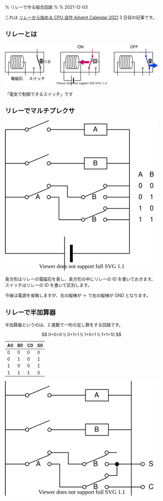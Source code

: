 % リレーで作る組合回路
%
% 2021-12-03

これは [リレーから始める CPU 自作 Advent Calendar 2021](https://adventar.org/calendars/7052) 3 日目の記事です。

## リレーとは

![](./img/relay.dio.svg)

「電気で制御できるスイッチ」です

## リレーでマルチプレクサ

![](./img/MUX.dio.svg)

長方形はリレーの電磁石を表し、長方形の中にリレーの ID を書いておきます。スイッチはリレーの ID を書いて区別します。

今後は電源を省略しますが、左の縦棒が ＋ で右の縦棒が GND となります。

## リレーで半加算器

半加算器というのは、2 進数で一桁の足し算をする回路です。

$$
0+0=0 \\
0+1=1 \\
1+0=1 \\
1+1=10
$$

| A0  | B0  | C0  | S0  |
| --- | --- | --- | --- |
| 0   | 0   | 0   | 0   |
| 0   | 1   | 0   | 1   |
| 1   | 0   | 0   | 1   |
| 1   | 1   | 1   | 0   |

![](./img/HA.dio.svg)
